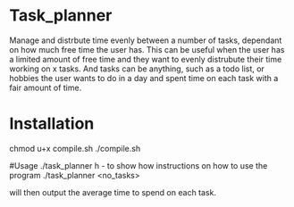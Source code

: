 # Task_planner
Manage and distrbute time evenly between a number of tasks, dependant on how much free time the user has. This can be useful
when the user has a limited amount of free time and they want to evenly distrubute their time working on x tasks. And tasks
can be anything, such as a todo list, or hobbies the user wants to do in a day and spent time on each task with a fair amount
of time.


# Installation
chmod u+x compile.sh
./compile.sh

#Usage
./task_planner h  - to show how instructions on how to use the program
./task_planner <hours> <minutes> <no_tasks>


will then output the average time to spend on each task.

